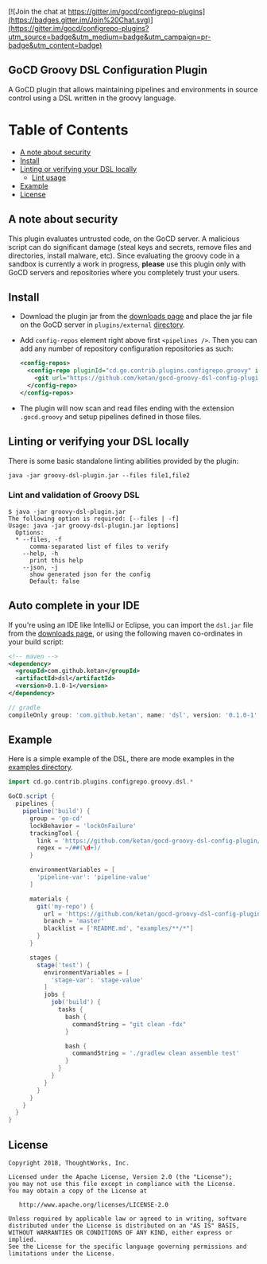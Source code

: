 [![Join the chat at https://gitter.im/gocd/configrepo-plugins](https://badges.gitter.im/Join%20Chat.svg)](https://gitter.im/gocd/configrepo-plugins?utm_source=badge&utm_medium=badge&utm_campaign=pr-badge&utm_content=badge)

## GoCD Groovy DSL Configuration Plugin 

A GoCD plugin that allows maintaining pipelines and environments in source control using a DSL written in the groovy language.

Table of Contents
=================

* [A note about security](#a-note-about-security)
* [Install](#install)
* [Linting or verifying your DSL locally](#linting-or-verifying-your-dsl-locally)
   * [Lint usage](#lint-usage)
* [Example](#example)
* [License](#license)
      
## A note about security

This plugin evaluates untrusted code, on the GoCD server. A malicious script can do significant damage (steal keys and secrets, remove files and directories, install malware, etc). Since evaluating the groovy code in a sandbox is currently a work in progress, **please** use this plugin only with GoCD servers and repositories where you completely trust your users.

## Install

- Download the plugin jar from the [downloads page](https://github.com/gocd-contrib/gocd-groovy-dsl-config-plugin/releases) and place the jar file on the GoCD server in `plugins/external` [directory](https://docs.gocd.org/current/extension_points/plugin_user_guide.html).

- Add `config-repos` element right above first `<pipelines />`. Then you can add any number of repository configuration repositories as such:

    ```xml
    <config-repos>
      <config-repo pluginId="cd.go.contrib.plugins.configrepo.groovy" id="my-project">
        <git url="https://github.com/ketan/gocd-groovy-dsl-config-plugin.git" />
      </config-repo>
    </config-repos>
    ```

- The plugin will now scan and read files ending with the extension `.gocd.groovy` and setup pipelines defined in those files.

## Linting or verifying your DSL locally

There is some basic standalone linting abilities provided by the plugin:

```shell
java -jar groovy-dsl-plugin.jar --files file1,file2
```

### Lint and validation of Groovy DSL

```shell
$ java -jar groovy-dsl-plugin.jar
The following option is required: [--files | -f]
Usage: java -jar groovy-dsl-plugin.jar [options]
  Options:
  * --files, -f
      comma-separated list of files to verify
    --help, -h
      print this help
    --json, -j
      show generated json for the config
      Default: false
```

## Auto complete in your IDE

If you're using an IDE like IntelliJ or Eclipse, you can import the `dsl.jar` file from the [downloads page](https://github.com/gocd-contrib/gocd-groovy-dsl-config-plugin/releases), or using the following maven co-ordinates in your build script:

```xml
<!-- maven -->
<dependency>
  <groupId>com.github.ketan</groupId>
  <artifactId>dsl</artifactId>
  <version>0.1.0-1</version>
</dependency>
```

```groovy
// gradle
compileOnly group: 'com.github.ketan', name: 'dsl', version: '0.1.0-1'
```

## Example

Here is a simple example of the DSL, there are mode examples in the [examples directory](example/src/main/groovy).

```groovy
import cd.go.contrib.plugins.configrepo.groovy.dsl.*

GoCD.script {
  pipelines {
    pipeline('build') {
      group = 'go-cd'
      lockBehavior = 'lockOnFailure'
      trackingTool {
        link = 'https://github.com/ketan/gocd-groovy-dsl-config-plugin/issues/${ID}'
        regex = ~/##(\d+)/
      }

      environmentVariables = [
        'pipeline-var': 'pipeline-value'
      ]

      materials {
        git('my-repo') {
          url = 'https://github.com/ketan/gocd-groovy-dsl-config-plugin'
          branch = 'master'
          blacklist = ['README.md', "examples/**/*"]
        }
      }

      stages {
        stage('test') {
          environmentVariables = [
            'stage-var': 'stage-value'
          ]
          jobs {
            job('build') {
              tasks {
                bash {
                  commandString = "git clean -fdx"
                }

                bash {
                  commandString = './gradlew clean assemble test'
                }
              }
            }
          }
        }
      }
    }
  }
}
```

## License

```plain
Copyright 2018, ThoughtWorks, Inc.

Licensed under the Apache License, Version 2.0 (the "License");
you may not use this file except in compliance with the License.
You may obtain a copy of the License at

   http://www.apache.org/licenses/LICENSE-2.0

Unless required by applicable law or agreed to in writing, software
distributed under the License is distributed on an "AS IS" BASIS,
WITHOUT WARRANTIES OR CONDITIONS OF ANY KIND, either express or implied.
See the License for the specific language governing permissions and
limitations under the License.
```

